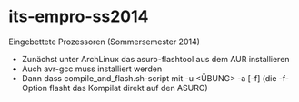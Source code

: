 its-empro-ss2014
================

Eingebettete Prozessoren (Sommersemester 2014)

- Zunächst unter ArchLinux das asuro-flashtool aus dem AUR installieren
- Auch avr-gcc muss installiert werden
- Dann dass compile_and_flash.sh-script mit -u <ÜBUNG> -a <AUFGABE> [-f] (die -f-Option flasht das Kompilat direkt auf den ASURO)
